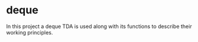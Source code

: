 # deque
In this project a deque TDA is used along with its functions to describe their working principles. 
